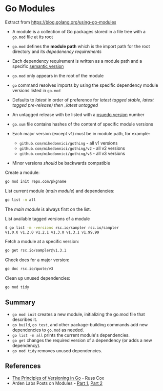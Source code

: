 # Go Modules

Extract from <https://blog.golang.org/using-go-modules>

- A module is a collection of Go packages stored in a file tree with a `go.mod` file at its root
- `go.mod` defines the **module path** which is the import path for the root directory and its _depedenency requirements_
- Each dependency requirement is written as a module path and a specific [semantic version](https://semver.org)
- `go.mod` only appears in the root of the module
- `go` command resolves imports by using the specific dependency module versions listed in `go.mod`
- Defaults to _latest_ in order of preference for _latest tagged stable_, _latest tagged pre-release) then \_latest untagged_
- An untagged release with be listed with a [psuedo version](https://golang.org/cmd/go/#hdr-Pseudo_versions) number
- `go.sum` file contains hashes of the content of specific module versions
- Each major version (except v1) must be in module path, for example:

  - `github.com/mikedonnici/gothing` - all v1 versions
  - `github.com/mikedonnici/gothing/v2` - all v2 versions
  - `github.com/mikedonnici/gothing/v3` - all v3 versions

- Minor versions _should_ be backwards compatible

Create a module:

```bash
go mod init repo.com/pkgname
```

List current module (_main module_) and dependencies:

```bash
go list -m all
```

The _main module_ is always first on the list.

List available tagged versions of a module

```bash
$ go list -m -versions rsc.io/sampler rsc.io/sampler
v1.0.0 v1.2.0 v1.2.1 v1.3.0 v1.3.1 v1.99.99
```

Fetch a module at a specific version:

```bash
go get rsc.io/sampler@v1.3.1
```

Check docs for a major version:

```bash
go doc rsc.io/quote/v3
```

Clean up unused dependencies:

```bash
go mod tidy
```

## Summary

- `go mod init` creates a new module, initializing the go.mod file that describes it.
- `go build`, `go test`, and other package-building commands add new dependencies to `go.mod` as needed.
- `go list -m all` prints the current module's dependencies.
- `go get` changes the required version of a dependency (or adds a new dependency).
- `go mod tidy` removes unused dependencies.

## References

- [The Principles of Versioning in Go](https://research.swtch.com/vgo-principles) - Russ Cox
- Arden Labs Posts on Modules - [Part 1](https://www.ardanlabs.com/blog/2019/10/modules-01-why-and-what.html), [Part 2](https://www.ardanlabs.com/blog/2019/12/modules-02-projects-dependencies-gopls.html)
